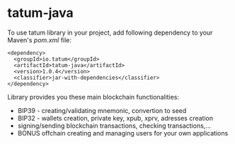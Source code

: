 # tatum-java

To use tatum library in your project, add following dependency to your Maven's *pom.xml* file:
```
<dependency>
  <groupId>io.tatum</groupId>
  <artifactId>tatum-java</artifactId>
  <version>1.0.4</version>
  <classifier>jar-with-dependencies</classifier>
</dependency>
```

Library provides you these main blockchain functionalities:
- BIP39 - creating/validating mnemonic, convertion to seed
- BIP32 - wallets creation, private key, xpub, xprv, adresses creation
- signing/sending blockchain transactions, checking transactions,...
- BONUS offchain creating and managing users for your own applications
